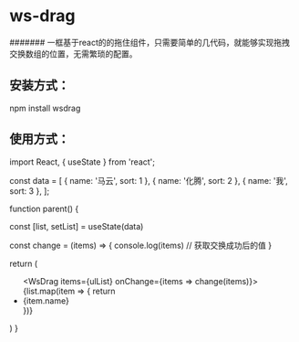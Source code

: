 # ws-drag


####### 一框基于react的的拖住组件，只需要简单的几代码，就能够实现拖拽交换数组的位置，无需繁琐的配置。

## 安装方式：

  npm install wsdrag
  
 
## 使用方式：
 
import React, { useState } from 'react';

const data = [
  { name: '马云', sort: 1 },
  { name: '化腾', sort: 2 },
  { name: '我', sort: 3 },
];


function parent() {

  const [list, setList] = useState(data)
  
  const change = (items) => {
    console.log(items) // 获取交换成功后的值
  }
  
  return (
    <ul>
     <WsDrag items={ulList} onChange={items => change(items)}>
      {list.map(item => {
        return <li key={item.index}>{item.name}</li>
      })}
      </WsDrag>
    </ul>
  )
}
